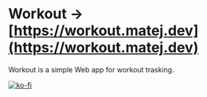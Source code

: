 # Workout → [https://workout.matej.dev](https://workout.matej.dev)

Workout is a simple Web app for workout trasking.

[![ko-fi](https://www.ko-fi.com/img/githubbutton_sm.svg)](https://ko-fi.com/T6T22IEIO)